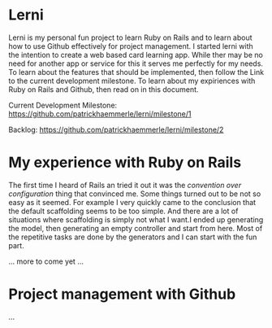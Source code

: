 # Lerni
Lerni is my personal fun project to learn Ruby on Rails and to learn about how to use Github effectively for project management. I started lerni with the intention to create a web based card learning app. While ther may be no need for another app or service for this it serves me perfectly for my needs. To learn about the features that should be implemented, then follow the Link to the current development milestone. To learn about my expiriences with Ruby on Rails and Github, then read on in this document.

Current Development Milestone: https://github.com/patrickhaemmerle/lerni/milestone/1

Backlog: https://github.com/patrickhaemmerle/lerni/milestone/2

# My experience with Ruby on Rails 

The first time I heard of Rails an tried it out it was the _convention over configuration_ thing that convinced me. Some things turned out to be not so easy as it seemed. For example I very quickly came to the conclusion that the default scaffolding seems to be too simple. And there are a lot of situations where scaffolding is simply not what I want.I ended up generating the model, then generating an empty controller and start from here. Most of the repetitive tasks are done by the generators and I can start with the fun part.

... more to come yet ...

# Project management with Github

...
